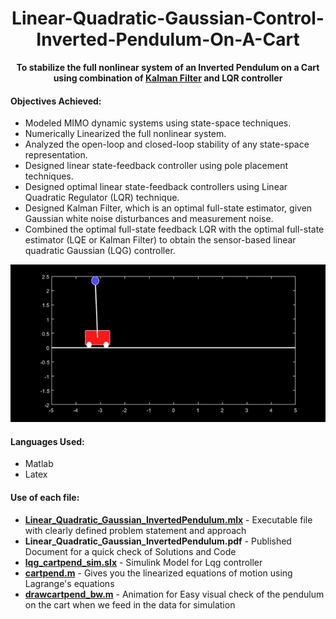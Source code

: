 # <div align="center">Linear-Quadratic-Gaussian-Control-Inverted-Pendulum-On-A-Cart</div>

**<div align="center">To stabilize the full nonlinear system of an Inverted Pendulum on a Cart using combination of [Kalman Filter](https://en.wikipedia.org/wiki/Kalman_filter) and LQR controller</div>** 

#### Objectives Achieved: 

- Modeled MIMO dynamic systems using state-space techniques.
- Numerically Linearized the full nonlinear system.
- Analyzed the open-loop and closed-loop stability of any state-space representation.
- Designed linear state-feedback controller using pole placement techniques.
- Designed optimal linear state-feedback controllers using Linear Quadratic Regulator (LQR) technique.
- Designed Kalman Filter, which is an optimal full-state estimator, given Gaussian white noise disturbances and measurement noise.
- Combined the optimal full-state feedback LQR with the optimal full-state estimator (LQE or Kalman Filter) to obtain the sensor-based linear quadratic Gaussian (LQG) controller.

<p align="center"><img src="LQR_Trial.gif">  </p>



#### Languages Used:
- Matlab
- Latex 

#### Use of each file:
- [**Linear_Quadratic_Gaussian_InvertedPendulum.mlx**](Linear_Quadratic_Gaussian_InvertedPendulum.mlx) - Executable file with clearly defined problem statement and approach
- **Linear_Quadratic_Gaussian_InvertedPendulum.pdf** - Published Document for a quick check of Solutions and Code
- [**lqg_cartpend_sim.slx**](lqg_cartpend_sim.slx) - Simulink Model for Lqg controller
- [**cartpend.m**](cartpend.m) - Gives you the linearized equations of motion using Lagrange's equations
- [**drawcartpend_bw.m**](drawcartpend_bw.m) - Animation for Easy visual check of the pendulum on the cart when we feed in the data for simulation
